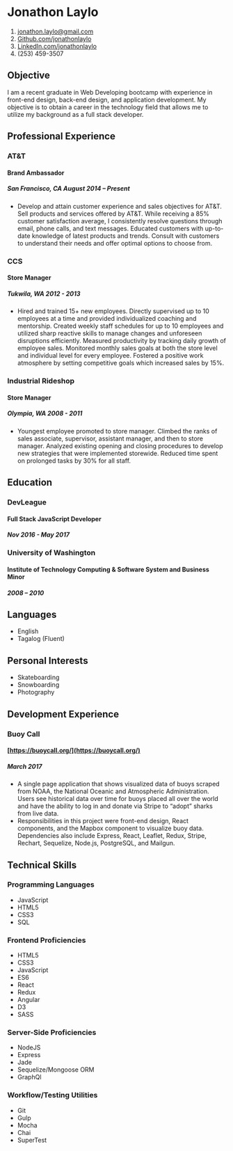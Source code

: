# Jonathon Laylo

1. [jonathon.laylo@gmail.com](jonathon.laylo@gmail.com)
1. [Github.com/jonathonlaylo](https://github.com/jonathonlaylo)
1. [LinkedIn.com/jonathonlaylo](https://www.linkedin.com/in/jonathonlaylo)
1. (253) 459-3507


## Objective
I am a recent graduate in Web Developing bootcamp with experience in front-end design, back-end design, and application development. My objective is to obtain a career in the technology field that allows me to utilize my background as a full stack developer.


## Professional Experience

### AT&T
#### Brand Ambassador
##### San Francisco, CA August 2014 – Present
- Develop and attain customer experience and sales objectives for AT&T. Sell products and services offered by AT&T. While receiving a 85% customer satisfaction average, I consistently resolve questions through email, phone calls, and text messages. Educated customers with up-to-date knowledge of latest products and trends. Consult with customers to understand their needs and offer optimal options to choose from.

### CCS
#### Store Manager
##### Tukwila, WA 2012 - 2013
- Hired and trained 15+ new employees. Directly supervised up to 10 employees at a time and provided individualized coaching and mentorship. Created weekly staff schedules for up to 10 employees and utilized sharp reactive skills to manage changes and unforeseen disruptions efficiently. Measured productivity by tracking daily growth of employee sales. Monitored monthly sales goals at both the store level and individual level for every employee. Fostered a positive work atmosphere by setting competitive goals which increased sales by 15%.

### Industrial Rideshop
#### Store Manager
##### Olympia, WA 2008 - 2011
- Youngest employee promoted to store manager. Climbed the ranks of sales associate, supervisor, assistant manager, and then to store manager. Analyzed existing opening and closing procedures to develop new strategies that were implemented storewide. Reduced time spent on prolonged tasks by 30% for all staff.

## Education
### DevLeague
#### Full Stack JavaScript Developer
##### Nov 2016 - May 2017

### University of Washington
#### Institute of Technology Computing & Software System and Business Minor
##### 2008 – 2010

## Languages
- English
- Tagalog (Fluent)

## Personal Interests
- Skateboarding
- Snowboarding
- Photography


## Development Experience
### Buoy Call
#### [https://buoycall.org/](https://buoycall.org/)
##### March 2017
- A single page application that shows visualized data of buoys scraped from NOAA, the National Oceanic and Atmospheric Administration. Users see historical data over time for buoys placed all over the world and have the ability to log in and donate via Stripe to “adopt” sharks from live data.
- Responsibilities in this project were front-end design, React components, and the Mapbox component to visualize buoy data. Dependencies also include Express, React, Leaflet, Redux, Stripe, Rechart, Sequelize, Node.js, PostgreSQL, and Mailgun.


## Technical Skills

### Programming Languages
- JavaScript
- HTML5
- CSS3
- SQL

<!-- ### Web Skills
- Responsive/Mobile First Web Development
- Test/Behavior Driven Development
- Relational - and Non-Relational Database Modeling
- User Authentication
- API Integration -->

### Frontend Proficiencies
- HTML5
- CSS3
- JavaScript
- ES6
- React
- Redux
- Angular
- D3
- SASS

### Server-Side Proficiencies
- NodeJS
- Express
- Jade
- Sequelize/Mongoose ORM
- GraphQl

<!-- ### Database Proficiencies
- PostgreSQL
- MongoDB -->

### Workflow/Testing Utilities
- Git
- Gulp
- Mocha
- Chai
- SuperTest